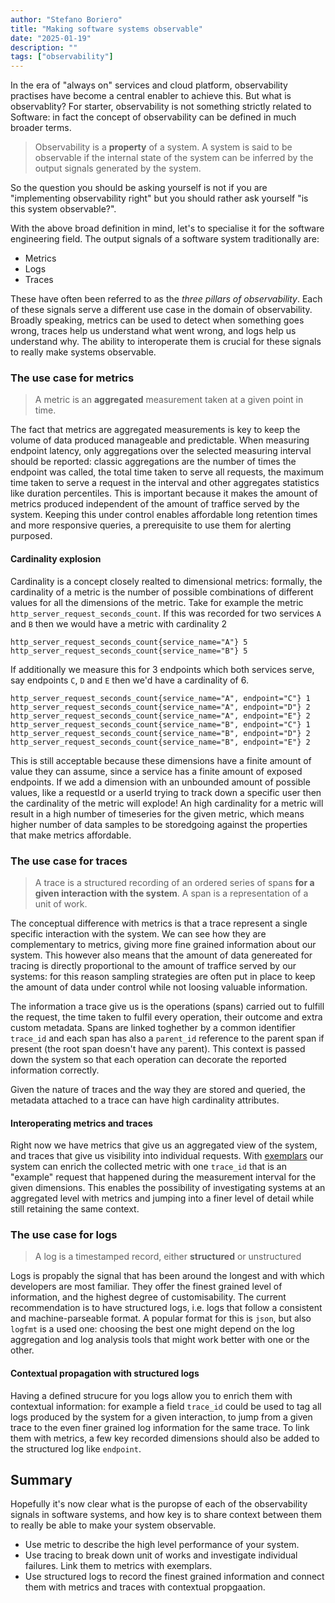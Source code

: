 ```yaml
---
author: "Stefano Boriero"
title: "Making software systems observable"
date: "2025-01-19"
description: ""
tags: ["observability"]
---
```


In the era of "always on" services and cloud platform, observability practises have become a central enabler to achieve this. But what is observablity? For starter, observability is not something strictly related to Software: in fact the concept of observability can be defined in much broader terms.

> Observability is a **property** of a system. A system is said to be observable if the internal state of the system can be inferred by the output signals generated by the system.

So the question you should be asking yourself is not if you are "implementing observability right" but you should rather ask yourself "is this system observable?".

With the above broad definition in mind, let's to specialise it for the software engineering field. The output signals of a software system traditionally are:

* Metrics
* Logs
* Traces

These have often been referred to as the _three pillars of observability_. Each of these signals serve a different use case in the domain of observability. Broadly speaking, metrics can be used to detect when something goes wrong, traces help us understand what went wrong, and logs help us understand why. The ability to interoperate them is crucial for these signals to really make systems observable.

### The use case for metrics

> A metric is an **aggregated** measurement taken at a given point in time.

The fact that metrics are aggregated measurements is key to keep the volume of data produced manageable and predictable. When measuring endpoint latency, only aggregations over the selected measuring interval should be reported: classic aggregations are the number of times the endpoint was called, the total time taken to serve all requests, the maximum time taken to serve a request in the interval and other aggregates statistics like duration percentiles.
This is important because it makes the amount of metrics produced independent of the amount of traffice served by the system. Keeping this under control enables affordable long retention times and more responsive queries, a prerequisite to use them for alerting purposed.

#### Cardinality explosion

Cardinality is a concept closely realted to dimensional metrics: formally, the cardinality of a metric is the number of possible combinations of different values for all the dimensions of the metric. Take for example the metric `http_server_request_seconds_count`. If this was recorded for two services `A` and `B` then we would have a metric with cardinality 2

```
http_server_request_seconds_count{service_name="A"} 5
http_server_request_seconds_count{service_name="B"} 5
```

If additionally we measure this for 3 endpoints which both services serve, say endpoints `C`, `D` and `E` then we'd have a cardinality of 6.

```
http_server_request_seconds_count{service_name="A", endpoint="C"} 1
http_server_request_seconds_count{service_name="A", endpoint="D"} 2
http_server_request_seconds_count{service_name="A", endpoint="E"} 2
http_server_request_seconds_count{service_name="B", endpoint="C"} 1
http_server_request_seconds_count{service_name="B", endpoint="D"} 2
http_server_request_seconds_count{service_name="B", endpoint="E"} 2
```

This is still acceptable because these dimensions have a finite amount of value they can assume, since a service has a finite amount of exposed endpoints. If we add a dimension with an unbounded amount of possible values, like a requestId or a userId trying to track down a specific user then the cardinality of the metric will explode!
An high cardinality for a metric will result in a high number of timeseries for the given metric, which means higher number of data samples to be storedgoing against the properties that make metrics affordable.

### The use case for traces

> A trace is a structured recording of an ordered series of spans **for a given interaction with the system**. A span is a representation of a unit of work.

The conceptual difference with metrics is that a trace represent a single specific interaction with the system. We can see how they are complementary to metrics, giving more fine grained information about our system. This however also means that the amount of data genereated for tracing is directly proportional to the amount of traffice served by our systems: for this reason sampling strategies are often put in place to keep the amount of data under control while not loosing valuable information.

The information a trace give us is the operations (spans) carried out to fulfill the request, the time taken to fulfil every operation, their outcome and extra custom metadata. Spans are linked toghether by a common identifier `trace_id` and each span has also a `parent_id` reference to the parent span if present (the root span doesn't have any parent). This context is passed down the system so that each operation can decorate the reported information correctly.

Given the nature of traces and the way they are stored and queried, the metadata attached to a trace can have high cardinality attributes.

#### Interoperating metrics and traces

Right now we have metrics that give us an aggregated view of the system, and traces that give us visibility into individual requests. With [exemplars](https://grafana.com/docs/grafana/latest/fundamentals/exemplars/) our system can enrich the collected metric with one `trace_id` that is an "example" request that happened during the measurement interval for the given dimensions. This enables the possibility of investigating systems at an aggregated level with metrics and jumping into a finer level of detail while still retaining the same context.

### The use case for logs

> A log is a timestamped record, either **structured** or unstructured

Logs is propably the signal that has been around the longest and with which developers are most familiar. They offer the finest grained level of information, and the highest degree of customisability. The current recommendation is to have structured logs, i.e. logs that follow a consistent and machine-parseable format. A popular format for this is `json`, but also `logfmt` is a used one: choosing the best one might depend on the log aggregation and log analysis tools that might work better with one or the other.

#### Contextual propagation with structured logs

Having a defined strucure for you logs allow you to enrich them with contextual information: for example a field `trace_id` could be used to tag all logs produced by the system for a given interaction, to jump from a given trace to the even finer grained log information for the same trace. To link them with metrics, a few key recorded dimensions should also be added to the structured log like `endpoint`.

## Summary

Hopefully it's now clear what is the puropse of each of the observability signals in software systems, and how key is to share context between them to really be able to make your system observable.

* Use metric to describe the high level performance of your system.
* Use tracing to break down unit of works and investigate individual failures. Link them to metrics with exemplars.
* Use structured logs to record the finest grained information and connect them with metrics and traces with contextual propgaation.
